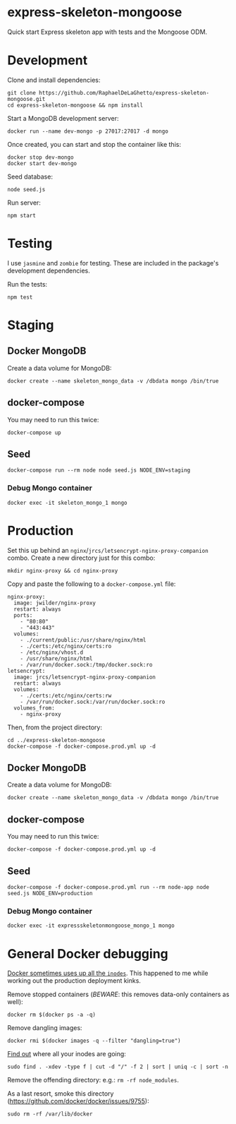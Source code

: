 express-skeleton-mongoose
=========================

Quick start Express skeleton app with tests and the Mongoose ODM.

# Development

Clone and install dependencies:

```
git clone https://github.com/RaphaelDeLaGhetto/express-skeleton-mongoose.git
cd express-skeleton-mongoose && npm install
```

Start a MongoDB development server:

```
docker run --name dev-mongo -p 27017:27017 -d mongo
```

Once created, you can start and stop the container like this:

```
docker stop dev-mongo
docker start dev-mongo
```

Seed database:

```
node seed.js
```

Run server:

```
npm start
```

# Testing

I use `jasmine` and `zombie` for testing. These are included in the package's development dependencies.

Run the tests:

```
npm test
```

# Staging

## Docker MongoDB

Create a data volume for MongoDB:                                                                                                                                                                         
```
docker create --name skeleton_mongo_data -v /dbdata mongo /bin/true
``` 

## docker-compose

You may need to run this twice:

```
docker-compose up
```

## Seed

```
docker-compose run --rm node node seed.js NODE_ENV=staging 
```

### Debug Mongo container

```
docker exec -it skeleton_mongo_1 mongo
```

# Production

Set this up behind an `nginx`/`jrcs/letsencrypt-nginx-proxy-companion` combo. Create a new directory just for this combo:

```
mkdir nginx-proxy && cd nginx-proxy
```

Copy and paste the following to a `docker-compose.yml` file:

```
nginx-proxy:
  image: jwilder/nginx-proxy
  restart: always
  ports:
    - "80:80"
    - "443:443"
  volumes:                     
    - ./current/public:/usr/share/nginx/html
    - ./certs:/etc/nginx/certs:ro
    - /etc/nginx/vhost.d
    - /usr/share/nginx/html
    - /var/run/docker.sock:/tmp/docker.sock:ro
letsencrypt:
  image: jrcs/letsencrypt-nginx-proxy-companion
  restart: always
  volumes:
    - ./certs:/etc/nginx/certs:rw
    - /var/run/docker.sock:/var/run/docker.sock:ro
  volumes_from:
    - nginx-proxy
```

Then, from the project directory:

```
cd ../express-skeleton-mongoose
docker-compose -f docker-compose.prod.yml up -d
```

## Docker MongoDB

Create a data volume for MongoDB:

```
docker create --name skeleton_mongo_data -v /dbdata mongo /bin/true
``` 

## docker-compose

You may need to run this twice:

```
docker-compose -f docker-compose.prod.yml up -d
```

## Seed

```
docker-compose -f docker-compose.prod.yml run --rm node-app node seed.js NODE_ENV=production
```

### Debug Mongo container

```
docker exec -it expressskeletonmongoose_mongo_1 mongo
```

# General Docker debugging

[Docker sometimes uses up all the `inodes`](https://github.com/docker/docker/issues/10613). This happened to me while working out the production deployment kinks.

Remove stopped containers (_BEWARE_: this removes data-only containers as well):

```
docker rm $(docker ps -a -q)
```

Remove dangling images:

```
docker rmi $(docker images -q --filter "dangling=true")
```

[Find out](http://www.jagregory.com/writings/docker-container-out-of-space/) where all your inodes are going:

```
sudo find . -xdev -type f | cut -d "/" -f 2 | sort | uniq -c | sort -n
```

Remove the offending directory: e.g.: `rm -rf node_modules`.

As a last resort, smoke this directory (https://github.com/docker/docker/issues/9755):

```
sudo rm -rf /var/lib/docker
```


